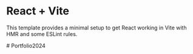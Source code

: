 # React + Vite

This template provides a minimal setup to get React working in Vite with HMR and some ESLint rules.

#   P o r t f o l i o 2 0 2 4  
 